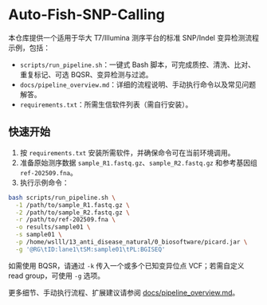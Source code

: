 # Auto-Fish-SNP-Calling

本仓库提供一个适用于华大 T7/Illumina 测序平台的标准 SNP/Indel 变异检测流程示例，包括：

- `scripts/run_pipeline.sh`：一键式 Bash 脚本，可完成质控、清洗、比对、重复标记、可选 BQSR、变异检测与过滤。
- `docs/pipeline_overview.md`：详细的流程说明、手动执行命令以及常见问题解答。
- `requirements.txt`：所需生信软件列表（需自行安装）。

## 快速开始

1. 按 `requirements.txt` 安装所需软件，并确保命令可在当前环境调用。
2. 准备原始测序数据 `sample_R1.fastq.gz`、`sample_R2.fastq.gz` 和参考基因组 `ref-202509.fna`。
3. 执行示例命令：

```bash
bash scripts/run_pipeline.sh \
  -1 /path/to/sample_R1.fastq.gz \
  -2 /path/to/sample_R2.fastq.gz \
  -r /path/to/ref-202509.fna \
  -o results/sample01 \
  -s sample01 \
  -p /home/wslll/13_anti_disease_natural/0_biosoftware/picard.jar \
  -g '@RG\tID:lane1\tSM:sample01\tPL:BGISEQ'
```

如需使用 BQSR，请通过 `-k` 传入一个或多个已知变异位点 VCF；若需自定义 read group，可使用 `-g` 选项。

更多细节、手动执行流程、扩展建议请参阅 [docs/pipeline_overview.md](docs/pipeline_overview.md)。
